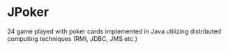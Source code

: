 # JPoker
24 game played with poker cards implemented in Java utilizing distributed computing techniques (RMI, JDBC, JMS etc.)
